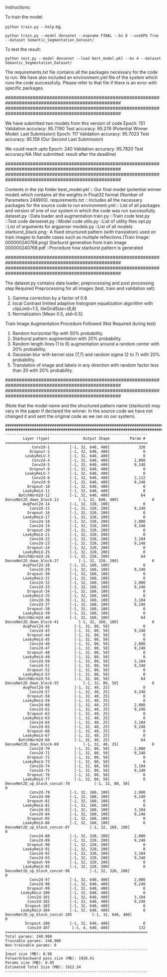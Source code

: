Instructions:

To train the model
 
```python train.py --help```
eg.

```python train.py --model densenet --expname FINAL --bs 8 --useGPU True --dataset Semantic_Segmentation_Dataset/```



To test the result:
 
```python test.py --model densenet --load best_model.pkl --bs 4 --dataset Semantic_Segmentation_Dataset/```



The requirements.txt file contains all the packages necessary for the code to run. We have also included an environment.yml file of the system which runs the code successfully.  Please refer to that file if there is an error with specific packages.

##################################################################################################
##################################################################################################

We have submitted two models from this version of code
Epoch: 151 Validation accuracy: 95.7780  Test accuracy: 95.276  (Potential Winner Model: Last Submission)
Epoch: 117 Validation accuracy: 95.7023  Test accuracy: 95.159  (Our Second Last Submission)

We could reach upto
Epoch: 240 Validation accuracy: 95.7820 Test accuracy:NA (Not submitted: result after the deadline)

##################################################################################################
##################################################################################################

Contents in the zip folder
best_model.pkl     :: Our final model (potential winner model) which contains all the weights in Float32 format (Number of Parameters 248900).
requirements.txt   :: Includes all the necessary packages for the source code to run 
environment.yml    :: List of all packages and version of one of our system in which the code was run successfully. 
dataset.py	::Data loader and augmentation
train.py	::Train code
test.py		::Test code
densenet.py	::Model code
utils.py	::List of utility files
opt.py 		::List of arguments for argparser
models.py 	::List of all models
starburst_black.png:: A fixed structured pattern (with translation) used on train images to handle cases such as multiple reflections.(Train Image: 000000240768.png)
Starburst generation from train image 000000240768.pdf  ::Procedure how starburst pattern is generated

##################################################################################################
##################################################################################################


The dataset.py contains data loader, preprocessing and post processing step
Required Preprocessing for all images (test, train and validation set):
1) Gamma correction by a factor of 0.8
2) local Contrast limited adaptive histogram equalization algorithm with clipLimit=1.5, tileGridSize=(8,8)
3) Normalization [Mean 0.5, std=0.5]
    
Train Image Augmentation Procedure Followed (Not Required during test)
1) Random horizontal flip with 50% probability.
2) Starburst pattern augmentation with 20% probability. 
3) Random length lines (1 to 9) augmentation around a random center with 20% probability. 
4) Gaussian blur with kernel size (7,7) and random sigma (2 to 7) with 20% probability. 
5) Translation of image and labels in any direction with random factor less than 20 with 20% probability.

##################################################################################################
##################################################################################################


(Note that the model name and the structured pattern name (starburst) may vary in the paper if declared the winner. In the source code we have not changed it and sent the original code as we ran on our system). 
```
##################################################################################################
##################################################################################################
----------------------------------------------------------------
        Layer (type)               Output Shape         Param #
================================================================
            Conv2d-1         [-1, 32, 640, 400]             320
           Dropout-2         [-1, 32, 640, 400]               0
         LeakyReLU-3         [-1, 32, 640, 400]               0
            Conv2d-4         [-1, 32, 640, 400]           1,088
            Conv2d-5         [-1, 32, 640, 400]           9,248
           Dropout-6         [-1, 32, 640, 400]               0
         LeakyReLU-7         [-1, 32, 640, 400]               0
            Conv2d-8         [-1, 32, 640, 400]           2,112
            Conv2d-9         [-1, 32, 640, 400]           9,248
          Dropout-10         [-1, 32, 640, 400]               0
        LeakyReLU-11         [-1, 32, 640, 400]               0
      BatchNorm2d-12         [-1, 32, 640, 400]              64
DenseNet2D_down_block-13         [-1, 32, 640, 400]               0
        AvgPool2d-14         [-1, 32, 320, 200]               0
           Conv2d-15         [-1, 32, 320, 200]           9,248
          Dropout-16         [-1, 32, 320, 200]               0
        LeakyReLU-17         [-1, 32, 320, 200]               0
           Conv2d-18         [-1, 32, 320, 200]           2,080
           Conv2d-19         [-1, 32, 320, 200]           9,248
          Dropout-20         [-1, 32, 320, 200]               0
        LeakyReLU-21         [-1, 32, 320, 200]               0
           Conv2d-22         [-1, 32, 320, 200]           3,104
           Conv2d-23         [-1, 32, 320, 200]           9,248
          Dropout-24         [-1, 32, 320, 200]               0
        LeakyReLU-25         [-1, 32, 320, 200]               0
      BatchNorm2d-26         [-1, 32, 320, 200]              64
DenseNet2D_down_block-27         [-1, 32, 320, 200]               0
        AvgPool2d-28         [-1, 32, 160, 100]               0
           Conv2d-29         [-1, 32, 160, 100]           9,248
          Dropout-30         [-1, 32, 160, 100]               0
        LeakyReLU-31         [-1, 32, 160, 100]               0
           Conv2d-32         [-1, 32, 160, 100]           2,080
           Conv2d-33         [-1, 32, 160, 100]           9,248
          Dropout-34         [-1, 32, 160, 100]               0
        LeakyReLU-35         [-1, 32, 160, 100]               0
           Conv2d-36         [-1, 32, 160, 100]           3,104
           Conv2d-37         [-1, 32, 160, 100]           9,248
          Dropout-38         [-1, 32, 160, 100]               0
        LeakyReLU-39         [-1, 32, 160, 100]               0
      BatchNorm2d-40         [-1, 32, 160, 100]              64
DenseNet2D_down_block-41         [-1, 32, 160, 100]               0
        AvgPool2d-42           [-1, 32, 80, 50]               0
           Conv2d-43           [-1, 32, 80, 50]           9,248
          Dropout-44           [-1, 32, 80, 50]               0
        LeakyReLU-45           [-1, 32, 80, 50]               0
           Conv2d-46           [-1, 32, 80, 50]           2,080
           Conv2d-47           [-1, 32, 80, 50]           9,248
          Dropout-48           [-1, 32, 80, 50]               0
        LeakyReLU-49           [-1, 32, 80, 50]               0
           Conv2d-50           [-1, 32, 80, 50]           3,104
           Conv2d-51           [-1, 32, 80, 50]           9,248
          Dropout-52           [-1, 32, 80, 50]               0
        LeakyReLU-53           [-1, 32, 80, 50]               0
      BatchNorm2d-54           [-1, 32, 80, 50]              64
DenseNet2D_down_block-55           [-1, 32, 80, 50]               0
        AvgPool2d-56           [-1, 32, 40, 25]               0
           Conv2d-57           [-1, 32, 40, 25]           9,248
          Dropout-58           [-1, 32, 40, 25]               0
        LeakyReLU-59           [-1, 32, 40, 25]               0
           Conv2d-60           [-1, 32, 40, 25]           2,080
           Conv2d-61           [-1, 32, 40, 25]           9,248
          Dropout-62           [-1, 32, 40, 25]               0
        LeakyReLU-63           [-1, 32, 40, 25]               0
           Conv2d-64           [-1, 32, 40, 25]           3,104
           Conv2d-65           [-1, 32, 40, 25]           9,248
          Dropout-66           [-1, 32, 40, 25]               0
        LeakyReLU-67           [-1, 32, 40, 25]               0
      BatchNorm2d-68           [-1, 32, 40, 25]              64
DenseNet2D_down_block-69           [-1, 32, 40, 25]               0
           Conv2d-70           [-1, 32, 80, 50]           2,080
           Conv2d-71           [-1, 32, 80, 50]           9,248
          Dropout-72           [-1, 32, 80, 50]               0
        LeakyReLU-73           [-1, 32, 80, 50]               0
           Conv2d-74           [-1, 32, 80, 50]           3,104
           Conv2d-75           [-1, 32, 80, 50]           9,248
          Dropout-76           [-1, 32, 80, 50]               0
        LeakyReLU-77           [-1, 32, 80, 50]               0
DenseNet2D_up_block_concat-78           [-1, 32, 80, 50]               0
           Conv2d-79         [-1, 32, 160, 100]           2,080
           Conv2d-80         [-1, 32, 160, 100]           9,248
          Dropout-81         [-1, 32, 160, 100]               0
        LeakyReLU-82         [-1, 32, 160, 100]               0
           Conv2d-83         [-1, 32, 160, 100]           3,104
           Conv2d-84         [-1, 32, 160, 100]           9,248
          Dropout-85         [-1, 32, 160, 100]               0
        LeakyReLU-86         [-1, 32, 160, 100]               0
DenseNet2D_up_block_concat-87         [-1, 32, 160, 100]               0
           Conv2d-88         [-1, 32, 320, 200]           2,080
           Conv2d-89         [-1, 32, 320, 200]           9,248
          Dropout-90         [-1, 32, 320, 200]               0
        LeakyReLU-91         [-1, 32, 320, 200]               0
           Conv2d-92         [-1, 32, 320, 200]           3,104
           Conv2d-93         [-1, 32, 320, 200]           9,248
          Dropout-94         [-1, 32, 320, 200]               0
        LeakyReLU-95         [-1, 32, 320, 200]               0
DenseNet2D_up_block_concat-96         [-1, 32, 320, 200]               0
           Conv2d-97         [-1, 32, 640, 400]           2,080
           Conv2d-98         [-1, 32, 640, 400]           9,248
          Dropout-99         [-1, 32, 640, 400]               0
       LeakyReLU-100         [-1, 32, 640, 400]               0
          Conv2d-101         [-1, 32, 640, 400]           3,104
          Conv2d-102         [-1, 32, 640, 400]           9,248
         Dropout-103         [-1, 32, 640, 400]               0
       LeakyReLU-104         [-1, 32, 640, 400]               0
DenseNet2D_up_block_concat-105         [-1, 32, 640, 400]               0
         Dropout-106         [-1, 32, 640, 400]               0
          Conv2d-107          [-1, 4, 640, 400]             132
================================================================
Total params: 248,900
Trainable params: 248,900
Non-trainable params: 0
----------------------------------------------------------------
Input size (MB): 0.98
Forward/backward pass size (MB): 1920.41
Params size (MB): 0.95
Estimated Total Size (MB): 1922.34
----------------------------------------------------------------

```
